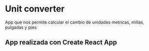 # Unit converter
App que nos permite calcular el cambio de unidades metricas, millas, pulgadas y pies

## App realizada con **Create React App**
